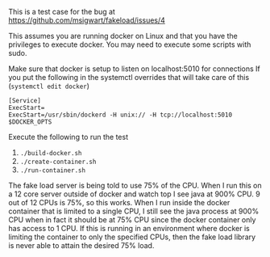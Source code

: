 This is a test case for the bug at https://github.com/msigwart/fakeload/issues/4

This assumes you are running docker on Linux and that you have the privileges to execute docker. You may need to execute some scripts with sudo.

Make sure that docker is setup to listen on localhost:5010 for connections
If you put the following in the systemctl overrides that will take care of this (`systemctl edit docker`)

```
[Service]
ExecStart=
ExecStart=/usr/sbin/dockerd -H unix:// -H tcp://localhost:5010 $DOCKER_OPTS
```

Execute the following to run the test

1. `./build-docker.sh`
1. `./create-container.sh`
1. `./run-container.sh`

The fake load server is being told to use 75% of the CPU. 
When I run this on a 12 core server outside of docker and watch top I see java at 900% CPU.
9 out of 12 CPUs is 75%, so this works.
When I run inside the docker container that is limited to a single CPU, I still see the java process at 900% CPU when in fact it should be at 75% CPU since the docker container only has access to 1 CPU.
If this is running in an environment where docker is limiting the container to only the specified CPUs, then the fake load library is never able to attain the desired 75% load.

